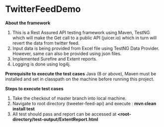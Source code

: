 # TwitterFeedDemo

**About the framework**
1. This is a Rest Assured API testing framework using Maven, TestNG which will make the Get call to a public API (juicer.io) which in turn will revert the data from twitter feed.
2. Input data is being provided from Excel file using TestNG Data Provider. However, same can also be provided using json files.
3. Implemented Surefire and Extent reports.
4. Logging is done using log4j.

**Prerequisite to execute the test cases** 
Java (8 or above), Maven must be installed and set in classpath on the machine before running this project.

**Steps to execute test cases**
1. Take the checkout of master branch into local machine.
2. Navigate to root directory (tweeter-feed-api) and execute : **mvn clean install test**
3. All test should pass and report can be accessed at **<root-directory/test-output/ExtentReport.html**
